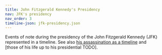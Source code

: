 ```yaml
---
title: John Fitzgerald Kennedy's Presidency
nav: JFK's presidency
nav_order: 3
timeline-json: jfk-presidency.json
---
```


Events of note during the presidency of the John Fitzgerald Kennedy (JFK) represented in a timeline. See also [his assassination as a timeline](./death) and [those of his life up to his presidential TODO].
